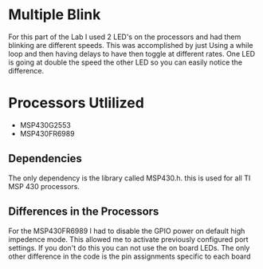 # Multiple Blink
For this part of the Lab I used 2 LED's on the processors and had them blinking are different speeds. This was accomplished by just Using a while loop and then having delays to have then toggle at different rates. One LED is going at double the speed the other LED so you can easily notice the difference.


# Processors Utlilized
* MSP430G2553
* MSP430FR6989

## Dependencies
The only dependency is the library called MSP430.h. this is used for all TI MSP 430 processors.

## Differences in the Processors
For the MSP430FR6989 I had to disable the GPIO power on default high impedence mode. This allowed me to activate previously configured port settings. If you don't do this you can not use the on board LEDs. The only other difference in the code is the pin assignments specific to each board
